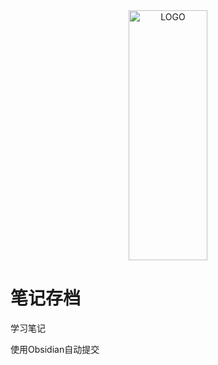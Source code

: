 <div align="center" >
<img alt="LOGO" src="https://ypic.oss-cn-hangzhou.aliyuncs.com/202211041430619.png" width="50%" height="400px"/>
</div>

# 笔记存档
学习笔记

使用Obsidian自动提交



